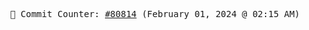 <p align="center">
    <samp>
        📮 Commit Counter: <a href="https://github.com/Javascript-void0/Javascript-void0/commits/main">#80814</a> (February 01, 2024 @ 02:15 AM)
    </samp>
</p>